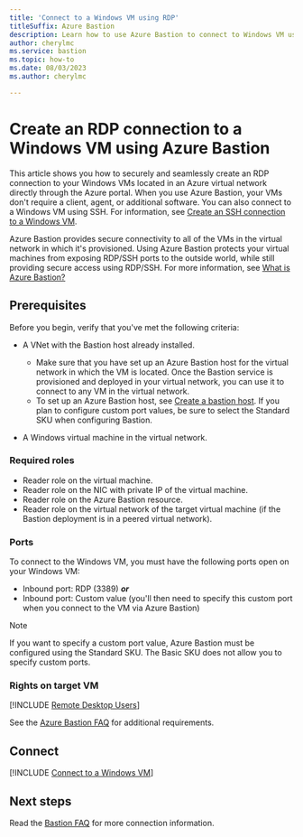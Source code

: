 ```yaml
---
title: 'Connect to a Windows VM using RDP'
titleSuffix: Azure Bastion
description: Learn how to use Azure Bastion to connect to Windows VM using RDP.
author: cherylmc
ms.service: bastion
ms.topic: how-to
ms.date: 08/03/2023
ms.author: cherylmc

---
```


# Create an RDP connection to a Windows VM using Azure Bastion

This article shows you how to securely and seamlessly create an RDP connection to your Windows VMs located in an Azure virtual network directly through the Azure portal. When you use Azure Bastion, your VMs don't require a client, agent, or additional software. You can also connect to a Windows VM using SSH. For information, see [Create an SSH connection to a Windows VM](bastion-connect-vm-ssh-windows.md).

Azure Bastion provides secure connectivity to all of the VMs in the virtual network in which it's provisioned. Using Azure Bastion protects your virtual machines from exposing RDP/SSH ports to the outside world, while still providing secure access using RDP/SSH. For more information, see [What is Azure Bastion?](bastion-overview.md)

## Prerequisites

Before you begin, verify that you've met the following criteria:

* A VNet with the Bastion host already installed.

  * Make sure that you have set up an Azure Bastion host for the virtual network in which the VM is located. Once the Bastion service is provisioned and deployed in your virtual network, you can use it to connect to any VM in the virtual network.
  * To set up an Azure Bastion host, see [Create a bastion host](tutorial-create-host-portal.md#createhost). If you plan to configure custom port values, be sure to select the Standard SKU when configuring Bastion.

* A Windows virtual machine in the virtual network.

### Required roles

* Reader role on the virtual machine.
* Reader role on the NIC with private IP of the virtual machine.
* Reader role on the Azure Bastion resource.
* Reader role on the virtual network of the target virtual machine (if the Bastion deployment is in a peered virtual network).

### Ports

To connect to the Windows VM, you must have the following ports open on your Windows VM:

* Inbound port: RDP (3389) ***or***
* Inbound port: Custom value (you'll then need to specify this custom port when you connect to the VM via Azure Bastion)

> [!NOTE]
> If you want to specify a custom port value, Azure Bastion must be configured using the Standard SKU. The Basic SKU does not allow you to specify custom ports.

### Rights on target VM

[!INCLUDE [Remote Desktop Users](../../includes/bastion-remote-desktop-users.md)]

See the [Azure Bastion FAQ](bastion-faq.md) for additional requirements.

## <a name="rdp"></a>Connect

[!INCLUDE [Connect to a Windows VM](../../includes/bastion-vm-rdp.md)]
 
## Next steps

Read the [Bastion FAQ](bastion-faq.md) for more connection information.
